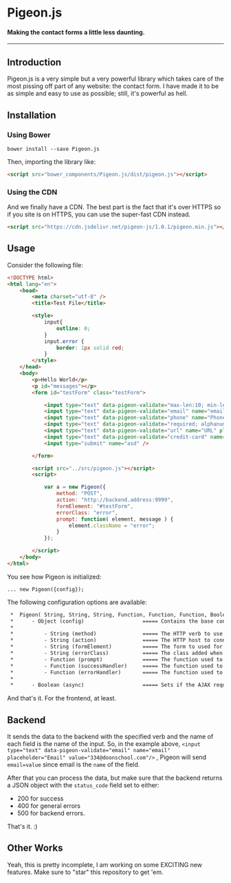 # Pigeon.js
#### Making the contact forms a little less daunting.
---

## Introduction
Pigeon.js is a very simple but a very powerful library which takes care of the most pissing off part of any website: the contact form. I have made it to be as simple and easy to use as possible; still, it's powerful as hell.

## Installation
### Using Bower
```
bower install --save Pigeon.js
```

Then, importing the library like:
```html
<script src="bower_components/Pigeon.js/dist/pigeon.js"></script>
```

### Using the CDN
And we finally have a CDN. The best part is the fact that it's over HTTPS so if you site is on HTTPS, you can use the super-fast CDN
instead.
```html
<script src="https://cdn.jsdelivr.net/pigeon-js/1.0.1/pigeon.min.js"></script>
```

## Usage
Consider the following file:
```html
<!DOCTYPE html>
<html lang="en">
    <head>
        <meta charset="utf-8" />
        <title>Test File</title>

        <style>
            input{
                outline: 0;
            }
            input.error {
                border: 1px solid red;
            }
        </style>
    </head>
    <body>
        <p>Hello World</p>
        <p id="messages"></p>
        <form id="testForm" class="testForm">

            <input type="text" data-pigeon-validate="max-len:10; min-len:2; only-alphabets" name="Name" placeholder="Name" value="Hello"/>
            <input type="text" data-pigeon-validate="email" name="email" placeholder="Email" value="334@doonschool.com"/>
            <input type="text" data-pigeon-validate="phone" name="Phone" placeholder="Phone" value="8979998098"/>
            <input type="text" data-pigeon-validate="required; alphanumeric" name="Alphanumeric" placeholder="alphanumeric" value="Hello123"/>
            <input type="text" data-pigeon-validate="url" name="URL" placeholder="URL" value="https://google.com"/>
            <input type="text" data-pigeon-validate="credit-card" name="credit-card" placeholder="Credit Card" value="4012888888881881"/>
            <input type="submit" name="asd" />

        </form>

        <script src="../src/pigeon.js"></script>
        <script>

            var a = new Pigeon({
                method: "POST",
                action: "http://backend.address:9999",
                formElement: "#testForm",
                errorClass: "error",
                prompt: function( element, message ) {
                    element.className = "error";
                }
            });

        </script>
    </body>
</html>

```

You see how Pigeon is initialized:
```
... new Pigeon({config});
```

The following configuration options are available:
```html
 *  Pigeon( String, String, String, Function, Function, Function, Boolean )
 *      - Object (config)                   ===== Contains the base configuration for the instance.
 *
 *          - String (method)               ===== The HTTP verb to use while executing the request.
 *          - String (action)               ===== The HTTP host to connect to for the request.
 *          - String (formElement)          ===== The form to used for this particular instance.
 *          - String (errorClass)           ===== The class added when there is an error.
 *          - Function (prompt)             ===== The function used to prompt the user of the error.
 *          - Function (successHandler)     ===== The function used to tell the people when the form has been submitted successfully.
 *          - Function (errorHandler)       ===== The function used to tell the people when the form has been submitted but with errors.
 *
 *      - Boolean (async)                   ===== Sets if the AJAX request should be async.
```

And that's it. For the frontend, at least.

## Backend
It sends the data to the backend with the specified verb and the name of each field is the name of the input. So, in the example above, `<input type="text" data-pigeon-validate="email" name="email" placeholder="Email" value="334@doonschool.com"/>` , Pigeon will send `email=value` since email is the `name` of the field.

After that you can process the data, but make sure that the backend returns a JSON object with the `status_code` field set to either:
  - 200 for success
  - 400 for general errors
  - 500 for backend errors.

That's it. :)

## Other Works
Yeah, this is pretty incomplete, I am working on some EXCITING new features. Make sure to "star" this repository to get 'em.
